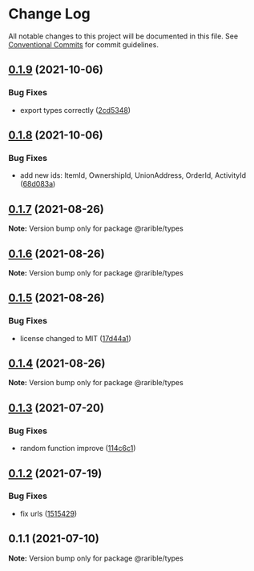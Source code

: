# Change Log

All notable changes to this project will be documented in this file.
See [Conventional Commits](https://conventionalcommits.org) for commit guidelines.

## [0.1.9](https://github.com/rariblecom/ts-common/compare/@rarible/types@0.1.8...@rarible/types@0.1.9) (2021-10-06)


### Bug Fixes

* export types correctly ([2cd5348](https://github.com/rariblecom/ts-common/commit/2cd5348c5cc1614bdf6e03d6081418969230a884))





## [0.1.8](https://github.com/rariblecom/ts-common/compare/@rarible/types@0.1.7...@rarible/types@0.1.8) (2021-10-06)


### Bug Fixes

* add new ids: ItemId, OwnershipId, UnionAddress, OrderId, ActivityId ([68d083a](https://github.com/rariblecom/ts-common/commit/68d083ae76eea5f167997b973fa64399e920a2f8))





## [0.1.7](https://github.com/rariblecom/ts-common/compare/@rarible/types@0.1.6...@rarible/types@0.1.7) (2021-08-26)

**Note:** Version bump only for package @rarible/types





## [0.1.6](https://github.com/rariblecom/ts-common/compare/@rarible/types@0.1.5...@rarible/types@0.1.6) (2021-08-26)

**Note:** Version bump only for package @rarible/types





## [0.1.5](https://github.com/rariblecom/ts-common/compare/@rarible/types@0.1.4...@rarible/types@0.1.5) (2021-08-26)


### Bug Fixes

* license changed to MIT ([17d44a1](https://github.com/rariblecom/ts-common/commit/17d44a1225c507c6a4c8b1f4bcf8878c43c211b2))





## [0.1.4](https://github.com/rariblecom/ts-common/compare/@rarible/types@0.1.3...@rarible/types@0.1.4) (2021-08-26)

**Note:** Version bump only for package @rarible/types





## [0.1.3](https://github.com/rariblecom/ts-common/compare/@rarible/types@0.1.2...@rarible/types@0.1.3) (2021-07-20)


### Bug Fixes

* random function improve ([114c6c1](https://github.com/rariblecom/ts-common/commit/114c6c1444f19b76feff63316c76993088d3fc6a))





## [0.1.2](https://github.com/rariblecom/ts-common/compare/@rarible/types@0.1.1...@rarible/types@0.1.2) (2021-07-19)


### Bug Fixes

* fix urls ([1515429](https://github.com/rariblecom/ts-common/commit/1515429ebd0d79920ddb586ab276ea4625d8973e))





## 0.1.1 (2021-07-10)

**Note:** Version bump only for package @rarible/types
